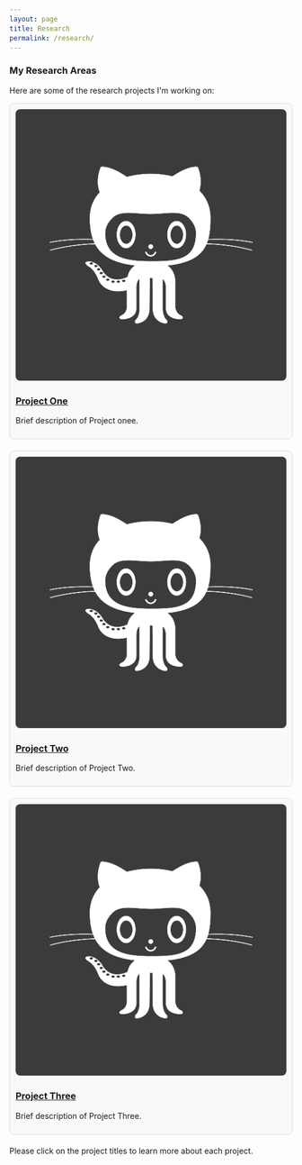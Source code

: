 ```yaml
---
layout: page
title: Research
permalink: /research/
---
```


<style>
/* Basic box styles */
.research-item {
  margin-bottom: 20px;
  border: 1px solid #ddd;
  transition: transform 0.2s; /* Animation */
  padding: 10px;
  border-radius: 8px;
  background-color: #f9f9f9;
}

/* Hover effect for boxes */
.research-item:hover {
  transform: scale(1.05); /* Slightly larger */
  box-shadow: 0 4px 8px rgba(0, 0, 0, 0.2);
}

.research-image {
  max-width: 100%;
  height: auto;
  border-radius: 8px;
}

/* Responsive image and box container */
@media (max-width: 600px) {
  .research-item {
    flex-direction: column;
  }
}
</style>

### My Research Areas

Here are some of the research projects I'm working on:

<div class="research-item">
  <img class="research-image" src="/img/avatar-icon.png" alt="Project One">
  <h3><a href="/research/webtool/">Project One</a></h3>
  <p>Brief description of Project onee.</p>
</div>

<!-- For a blog post, use the post's URL structure which might look like /year/month/day/title -->
<div class="research-item">
  <img class="research-image" src="/img/avatar-icon.png" alt="Project Two">
  <h3><a href="/research/lpdasimulations/">Project Two</a></h3>
  <p>Brief description of Project Two.</p>
</div>

<!-- Correctly linking to another page in the research directory -->
<div class="research-item">
  <img class="research-image" src="/img/avatar-icon.png" alt="Project Three">
  <h3><a href="/research/project-three">Project Three</a></h3>
  <p>Brief description of Project Three.</p>
</div>


Please click on the project titles to learn more about each project.
